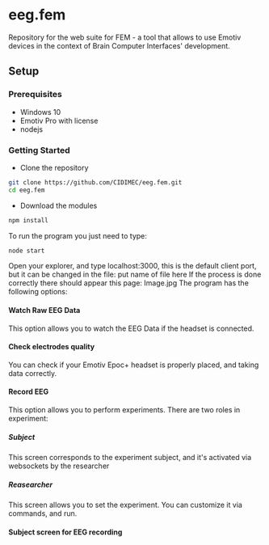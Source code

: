 # eeg.fem

Repository for the web suite for FEM - a tool that allows to use Emotiv devices in the context of Brain Computer Interfaces' development.
## Setup

### Prerequisites
- Windows 10
- Emotiv Pro with license
- nodejs

### Getting Started
- Clone the repository
```bash
git clone https://github.com/CIDIMEC/eeg.fem.git
cd eeg.fem
```
- Download the modules

```bash
npm install
```
To run the program you just need to type:
```bash
node start
```
Open your explorer, and type localhost:3000, this is the default client port, but it can be changed in the file: put name of file here
If the process is done correctly there should appear this page:
Image.jpg
The program has the following options:
#### Watch Raw EEG Data
This option allows you to watch the EEG Data if the headset is connected.
#### Check electrodes quality
You can check if your Emotiv Epoc+ headset is properly placed, and taking data correctly.
#### Record EEG
This option allows you to perform experiments. There are two roles in experiment:
##### Subject
This screen corresponds to the experiment subject, and it's activated via websockets by the researcher
##### Reasearcher
This screen allows you to set the experiment. You can customize it via commands, and run.

#### Subject screen for EEG recording
